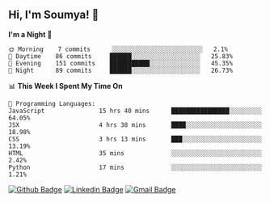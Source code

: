 ## Hi, I'm Soumya! 👋

<!--START_SECTION:waka-->
**I'm a Night 🦉** 

```text
🌞 Morning    7 commits      ░░░░░░░░░░░░░░░░░░░░░░░░░   2.1% 
🌆 Daytime    86 commits     ██████░░░░░░░░░░░░░░░░░░░   25.83% 
🌃 Evening    151 commits    ███████████░░░░░░░░░░░░░░   45.35% 
🌙 Night      89 commits     ██████░░░░░░░░░░░░░░░░░░░   26.73%

```


📊 **This Week I Spent My Time On** 

```text
💬 Programming Languages: 
JavaScript               15 hrs 40 mins      ████████████████░░░░░░░░░   64.05% 
JSX                      4 hrs 38 mins       ████░░░░░░░░░░░░░░░░░░░░░   18.98% 
CSS                      3 hrs 13 mins       ███░░░░░░░░░░░░░░░░░░░░░░   13.19% 
HTML                     35 mins             ░░░░░░░░░░░░░░░░░░░░░░░░░   2.42% 
Python                   17 mins             ░░░░░░░░░░░░░░░░░░░░░░░░░   1.21%

```


<!--END_SECTION:waka-->

[![Github Badge](https://img.shields.io/badge/-rubyruins-grey?style=for-the-badge&logo=github&logoColor=white&link=https://github.com/rubyruins/)](https://www.github.com/rubyruins/) 
[![Linkedin Badge](https://img.shields.io/badge/-Soumya%20Parekh-0072b1?style=for-the-badge&logo=Linkedin&logoColor=white&link=https://www.linkedin.com/in/Soumya-Parekh/)](https://www.linkedin.com/in/Soumya-Parekh/) 
[![Gmail Badge](https://img.shields.io/badge/-soumya.parekh@somaiya.edu-c14438?style=for-the-badge&logo=Gmail&logoColor=white&link=mailto:soumya.parekh@somaiya.edu)](mailto:soumya.parekh@somaiya.edu) 
